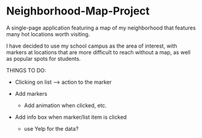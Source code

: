 # Neighborhood-Map-Project
A single-page application featuring a map of my neighborhood that features many hot locations worth visiting. 

I have decided to use my school campus as the area of interest, with markers at locations that are more difficult to reach without a map, as well as popular spots for students.


THINGS TO DO:
- Clicking on list --> action to the marker

- Add markers
	- Add animation when clicked, etc.

- Add info box when marker/list item is clicked
	- use Yelp for the data?
